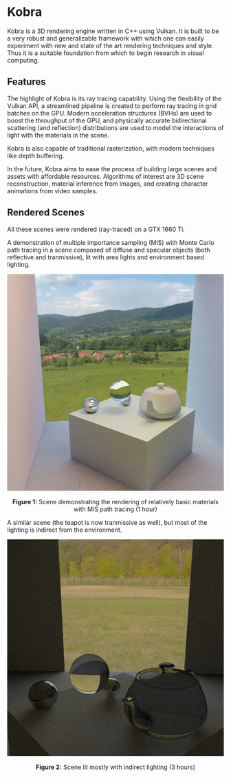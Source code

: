 # Kobra

Kobra is a 3D rendering engine written in C++ using Vulkan. It is built to be a
very robust and generalizable framework with which one can easily experiment
with new and state of the art rendering techniques and style. Thus it is a
suitable foundation from which to begin research in visual computing.

## Features

The highlight of Kobra is its ray tracing capability. Using the flexibility of
the Vulkan API, a streamlined pipeline is created to perform ray tracing in
grid batches on the GPU. Modern acceleration structures (BVHs) are used to boost
the throughput of the GPU, and physically accurate bidirectional scattering (and
reflection) distributions are used to model the interactions of light with the
materials in the scene.

Kobra is also capable of traditional rasterization, with modern techniques like
depth buffering.

In the future, Kobra aims to ease the process of building large scenes and
assets with affordable resources. Algorithms of interest are 3D scene
reconstruction, material inference from images, and creating character
animations from video samples.

## Rendered Scenes

All these scenes were rendered (ray-traced) on a GTX 1660 Ti.

A demonstration of multiple importance sampling (MIS) with Monte Carlo path
tracing in a scene composed of diffuse and specular objects (both reflective and
tranmissive), lit with area lights and environment based lighting.

<p align = "center">
	<img src = "media/capture_6.png">
</p>

<p align = "center">
	<b>Figure 1:</b> Scene demonstrating the rendering of relatively basic materials with MIS path tracing (1 hour)
</p>

A similar scene (the teapot is now tranmissive as well), but most of the
lighting is indirect from the environment.

<p align = "center">
	<img src = "media/capture_7.png">
</p>

<p align = "center">
	<b>Figure 2:</b> Scene lit mostly with indirect lighting (3 hours)
</p>
